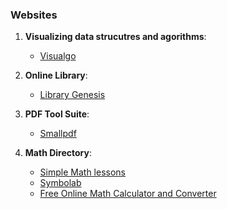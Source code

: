 ### Websites 

1. **Visualizing data strucutres and agorithms**: 
	- [Visualgo](https://visualgo.net/en) 

2. **Online Library**: 
	- [Library Genesis](https://libgen.is/)

3. **PDF Tool Suite**: 
	- [Smallpdf](https://smallpdf.com/edit-pdf)

4. **Math Directory**: 
	- [Simple Math lessons](https://www.mathsisfun.com/)
	- [Symbolab](https://www.symbolab.com/)
	- [Free Online Math Calculator and Converter](https://www.easycalculation.com/)




